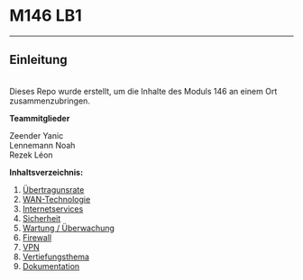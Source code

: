 # M146 LB1
---
**Einleitung** 
---
<br>
Dieses Repo wurde erstellt, um die Inhalte des Moduls 146 an einem Ort zusammenzubringen.


<b>Teammitglieder</b>

Zeender Yanic 
<br>
Lennemann Noah
<br>
Rezek Léon

**Inhaltsverzeichnis:**
1. <a href="https://github.com/Leon-tbz/M146/blob/main/Übertragunsrate.md">Übertragunsrate</a>
2. <a href="https://github.com/Leon-tbz/M146/blob/main/WAN-Technologie.md">WAN-Technologie</a>
3. <a href="https://github.com/Leon-tbz/M146/blob/main/Internetserviices.md">Internetservices</a>
4. <a href="https://github.com/Leon-tbz/M146/blob/main/Sicherheit.md">Sicherheit</a>
5. <a href="https://github.com/Leon-tbz/M146/blob/main/Überwachung.md">Wartung / Überwachung</a>
6. <a href="https://github.com/Leon-tbz/M146/blob/main/Firewall.md">Firewall</a>
7. <a href="https://github.com/Leon-tbz/M146/blob/main/VPN.md">VPN</a>
8. <a href="https://github.com/Leon-tbz/M146/blob/main/Vertiefungsthema.md">Vertiefungsthema</a>
9. <a href="https://github.com/Leon-tbz/M146/blob/main/Dokumentation.md">Dokumentation</a>
